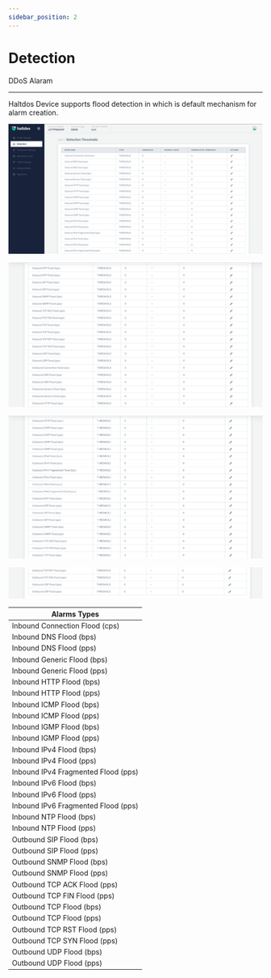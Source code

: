 ```yaml
---
sidebar_position: 2
---
```


# Detection

DDoS Alaram

---

Haltdos Device supports flood detection in which is default mechanism for alarm creation.

![ddos_detection_alaram_type](/img/ddos/v2/detection.png)

![ddos_detection_alaram_type](/img/ddos/v2/detection1.png)

![ddos_detection_alaram_type](/img/ddos/v2/detection2.png)

![ddos_detection_alaram_type](/img/ddos/v2/detection3.png)

| Alarms Types                         |
|--------------------------------------|
| Inbound Connection Flood (cps)       |
| Inbound DNS Flood (bps)              |
| Inbound DNS Flood (pps)              |
| Inbound Generic Flood (bps)          |
| Inbound Generic Flood (pps)          |
| Inbound HTTP Flood (bps)             |
| Inbound HTTP Flood (pps)             |
| Inbound ICMP Flood (bps)             |
| Inbound ICMP Flood (pps)             |
| Inbound IGMP Flood (bps)             |
| Inbound IGMP Flood (pps)             |
| Inbound IPv4 Flood (bps)             |
| Inbound IPv4 Flood (pps)             |
| Inbound IPv4 Fragmented Flood (pps)  |
| Inbound IPv6 Flood (bps)             |
| Inbound IPv6 Flood (pps)             |
| Inbound IPv6 Fragmented Flood (pps)  |
| Inbound NTP Flood (bps)              |
| Inbound NTP Flood (pps)              |
| Outbound SIP Flood (bps)             |
| Outbound SIP Flood (pps)             |
| Outbound SNMP Flood (bps)            |
| Outbound SNMP Flood (pps)            |
| Outbound TCP ACK Flood (pps)         |
| Outbound TCP FIN Flood (pps)         |
| Outbound TCP Flood (bps)             |
| Outbound TCP Flood (pps)             |
| Outbound TCP RST Flood (pps)         |
| Outbound TCP SYN Flood (pps)         |
| Outbound UDP Flood (bps)             |
| Outbound UDP Flood (pps)             |